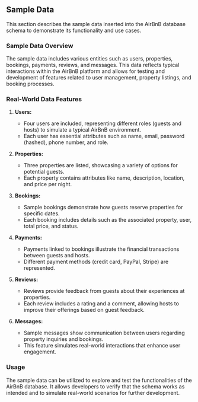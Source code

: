 ## Sample Data

This section describes the sample data inserted into the AirBnB database schema to demonstrate its functionality and use cases.

### Sample Data Overview

The sample data includes various entities such as users, properties, bookings, payments, reviews, and messages. This data reflects typical interactions within the AirBnB platform and allows for testing and development of features related to user management, property listings, and booking processes.

### Real-World Data Features

1. **Users:**
   - Four users are included, representing different roles (guests and hosts) to simulate a typical AirBnB environment.
   - Each user has essential attributes such as name, email, password (hashed), phone number, and role.

2. **Properties:**
   - Three properties are listed, showcasing a variety of options for potential guests.
   - Each property contains attributes like name, description, location, and price per night.

3. **Bookings:**
   - Sample bookings demonstrate how guests reserve properties for specific dates.
   - Each booking includes details such as the associated property, user, total price, and status.

4. **Payments:**
   - Payments linked to bookings illustrate the financial transactions between guests and hosts.
   - Different payment methods (credit card, PayPal, Stripe) are represented.

5. **Reviews:**
   - Reviews provide feedback from guests about their experiences at properties.
   - Each review includes a rating and a comment, allowing hosts to improve their offerings based on guest feedback.

6. **Messages:**
   - Sample messages show communication between users regarding property inquiries and bookings.
   - This feature simulates real-world interactions that enhance user engagement.

### Usage
The sample data can be utilized to explore and test the functionalities of the AirBnB database. It allows developers to verify that the schema works as intended and to simulate real-world scenarios for further development.
